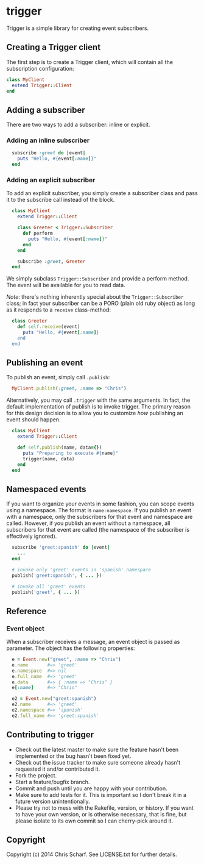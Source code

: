 # trigger

Trigger is a simple library for creating event subscribers.

## Creating a Trigger client

The first step is to create a Trigger client, which will contain all the
subscription configuration:

```ruby
class MyClient
  extend Trigger::Client
end
```

## Adding a subscriber

There are two ways to add a subscriber: inline or explicit. 

### Adding an inline subscriber

```ruby
  subscribe :greet do |event|
    puts "Hello, #{event[:name]}"
  end
```

### Adding an explicit subscriber

To add an explicit subscriber, you simply create a subscriber class
and pass it to the subscribe call instead of the block.

```ruby
  class MyClient
    extend Trigger::Client

    class Greeter < Trigger::Subscriber
      def perform
        puts "Hello, #{event[:name]}"
      end
    end

    subscribe :greet, Greeter
  end
```

We simply subclass ```Trigger::Subscriber``` and provide a perform method.  The event
will be available for you to read data.

*Note*: there's nothing inherently special about the ```Trigger::Subscriber``` class;
in fact your subscriber can be a PORO (plain old ruby object) as long as it
responds to a ```receive``` class-method:

```ruby
  class Greeter
    def self.receive(event)
      puts "Hello, #{event[:name]}
    end
  end
```

## Publishing an event

To publish an event, simply call ```.publish```:

```ruby
  MyClient.publish(:greet, :name => "Chris")
```

Alternatively, you may call ```.trigger``` with the same arguments.  In
fact, the default implementation of publish is to invoke trigger.  The
primary reason for this design decision is to allow you to customize _how_
publishing an event should happen.

```ruby
  class MyClient
    extend Trigger::Client

    def self.publish(name, data={})
      puts "Preparing to execute #{name}"
      trigger(name, data)
    end
  end
```

## Namespaced events

If you want to organize your events in some fashion, you can scope events
using a namespace.  The format is ```name:namespace```.  If
you publish an event with a namespace, only the subscribers for that
event and namespace are called.  However, if you publish an event
without a namespace, all subscribers for that event are called (the namespace
of the subscriber is effectively ignored).

```ruby
  subscribe 'greet:spanish' do |event|
    ...
  end

  # invoke only 'greet' events in 'spanish' namespace
  publish('greet:spanish', { ... })

  # invoke all 'greet' events
  publish('greet', { ... })
```

## Reference

### Event object

When a subscriber receives a message, an event object is passed as
parameter.  The object has the following properties:

```ruby
  e = Event.new("greet", :name => "Chris")
  e.name       #=> 'greet'
  e.namespace  #=> nil
  e.full_name  #=> 'greet'
  e.data       #=> { :name => "Chris" }
  e[:name]     #=> "Chris"

  e2 = Event.new("greet:spanish")
  e2.name      #=> 'greet'
  e2.namespace #=> 'spanish'
  e2.full_name #=> 'greet:spanish'
```

## Contributing to trigger
 
* Check out the latest master to make sure the feature hasn't been implemented or the bug hasn't been fixed yet.
* Check out the issue tracker to make sure someone already hasn't requested it and/or contributed it.
* Fork the project.
* Start a feature/bugfix branch.
* Commit and push until you are happy with your contribution.
* Make sure to add tests for it. This is important so I don't break it in a future version unintentionally.
* Please try not to mess with the Rakefile, version, or history. If you want to have your own version, or is otherwise necessary, that is fine, but please isolate to its own commit so I can cherry-pick around it.

## Copyright

Copyright (c) 2014 Chris Scharf. See LICENSE.txt for
further details.


